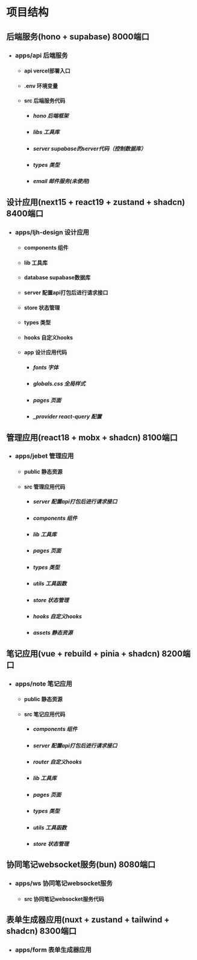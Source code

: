 # 项目结构

## 后端服务(hono + supabase) 8000端口

- ### apps/api 后端服务

  - #### api vercel部署入口
  - #### .env 环境变量
  - #### src 后端服务代码
    - ##### hono 后端框架
    - ##### libs 工具库
    - ##### server supabase的server代码（控制数据库）
    - ##### types 类型
    - ##### email 邮件服务(未使用)

## 设计应用(next15 + react19 + zustand + shadcn) 8400端口

- ### apps/ljh-design 设计应用

  - #### components 组件
  - #### lib 工具库
  - #### database supabase数据库
  - #### server 配置api打包后进行请求接口
  - #### store 状态管理
  - #### types 类型
  - #### hooks 自定义hooks
  - #### app 设计应用代码
    - ##### fonts 字体
    - ##### globals.css 全局样式
    - ##### pages 页面
    - ##### \_provider react-query 配置

## 管理应用(react18 + mobx + shadcn) 8100端口

- ### apps/jebet 管理应用

  - #### public 静态资源
  - #### src 管理应用代码
    - ##### server 配置api打包后进行请求接口
    - ##### components 组件
    - ##### lib 工具库
    - ##### pages 页面
    - ##### types 类型
    - ##### utils 工具函数
    - ##### store 状态管理
    - ##### hooks 自定义hooks
    - ##### assets 静态资源

## 笔记应用(vue + rebuild + pinia + shadcn) 8200端口

- ### apps/note 笔记应用
  - #### public 静态资源
  - #### src 笔记应用代码
    - ##### components 组件
    - ##### server 配置api打包后进行请求接口
    - ##### router 自定义hooks
    - ##### lib 工具库
    - ##### pages 页面
    - ##### types 类型
    - ##### utils 工具函数
    - ##### store 状态管理

## 协同笔记websocket服务(bun) 8080端口

- ### apps/ws 协同笔记websocket服务
  - #### src 协同笔记websocket服务代码

## 表单生成器应用(nuxt + zustand + tailwind + shadcn) 8300端口

- ### apps/form 表单生成器应用
